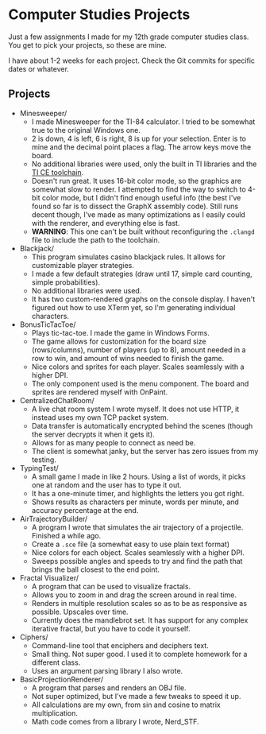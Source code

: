 # Computer Studies Projects

Just a few assignments I made for my 12th grade computer studies class. You get to pick your projects, so these are mine.

I have about 1-2 weeks for each project. Check the Git commits for specific dates or whatever.

## Projects

- Minesweeper/
    - I made Minesweeper for the TI-84 calculator. I tried to be somewhat true to the original Windows one.
    - 2 is down, 4 is left, 6 is right, 8 is up for your selection. Enter is to mine and the decimal point places a flag. The arrow keys move the board.
    - No additional libraries were used, only the built in TI libraries and the [TI CE toolchain](https://github.com/CE-Programming/toolchain).
    - Doesn't run great. It uses 16-bit color mode, so the graphics are somewhat slow to render. I attempted to find the way to switch to 4-bit color mode, but I didn't find enough useful info (the best I've found so far is to dissect the GraphX assembly code). Still runs decent though, I've made as many optimizations as I easily could with the renderer, and everything else is fast.
    - **WARNING**: This one can't be built without reconfiguring the `.clangd` file to include the path to the toolchain.
- Blackjack/
    - This program simulates casino blackjack rules. It allows for customizable player strategies.
    - I made a few default strategies (draw until 17, simple card counting, simple probabilities).
    - No additional libraries were used.
    - It has two custom-rendered graphs on the console display. I haven't figured out how to use XTerm yet, so I'm generating individual characters.
- BonusTicTacToe/
    - Plays tic-tac-toe. I made the game in Windows Forms.
    - The game allows for customization for the board size (rows/columns), number of players (up to 8), amount needed in a row to win, and amount of wins needed to finish the game.
    - Nice colors and sprites for each player. Scales seamlessly with a higher DPI.
    - The only component used is the menu component. The board and sprites are rendered myself with OnPaint.
- CentralizedChatRoom/
    - A live chat room system I wrote myself. It does not use HTTP, it instead uses my own TCP packet system.
    - Data transfer is automatically encrypted behind the scenes (though the server decrypts it when it gets it).
    - Allows for as many people to connect as need be.
    - The client is somewhat janky, but the server has zero issues from my testing.
- TypingTest/
    - A small game I made in like 2 hours. Using a list of words, it picks one at random and the user has to type it out.
    - It has a one-minute timer, and highlights the letters you got right.
    - Shows results as characters per minute, words per minute, and accuracy percentage at the end.
- AirTrajectoryBuilder/
    - A program I wrote that simulates the air trajectory of a projectile. Finished a while ago.
    - Create a `.sce` file (a somewhat easy to use plain text format)
    - Nice colors for each object. Scales seamlessly with a higher DPI.
    - Sweeps possible angles and speeds to try and find the path that brings the ball closest to the end point.
- Fractal Visualizer/
    - A program that can be used to visualize fractals.
    - Allows you to zoom in and drag the screen around in real time.
    - Renders in multiple resolution scales so as to be as responsive as possible. Upscales over time.
    - Currently does the mandlebrot set. It has support for any complex iterative fractal, but you have to code it yourself.
- Ciphers/
	- Command-line tool that enciphers and deciphers text.
	- Small thing. Not super good. I used it to complete homework for a different class.
	- Uses an argument parsing library I also wrote.
- BasicProjectionRenderer/
	- A program that parses and renders an OBJ file.
	- Not super optimized, but I've made a few tweaks to speed it up.
	- All calculations are my own, from sin and cosine to matrix multiplication.
	- Math code comes from a library I wrote, Nerd_STF.
